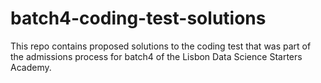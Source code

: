 # batch4-coding-test-solutions

This repo contains proposed solutions to the coding test that was part of the admissions process for batch4 of the Lisbon Data Science Starters Academy.